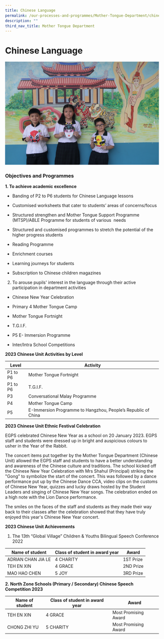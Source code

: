```yaml
---
title: Chinese Language
permalink: /our-processes-and-programmes/Mother-Tongue-Department/chinese-language/
description: ""
third_nav_title: Mother Tongue Department
---
```

# **Chinese Language**

![](/images/Department%20Main%20Photos/img_3300.JPG)

### Objectives and Programmes

**1\. To achieve academic excellence**


*   Banding of P2 to P6 students for Chinese Language lessons
    
*   Customised worksheets that cater to students’ areas of concerns/focus
    
*   Structured strengthen and Mother Tongue Support Programme (MTSP)/ABLE Programme for students of various  needs
    
*   Structured and customised programmes to stretch the potential of the higher progress students
    
*   Reading Programme 
    
*   Enrichment courses
    
*   Learning journeys for students
    
*   Subscription to Chinese children magazines
    
2. To arouse pupils' interest in the language through their active participation in department activities 


*   Chinese New Year Celebration
    
*   Primary 4 Mother Tongue Camp
    
*   Mother Tongue Fortnight
    
*   T.G.I.F.
    
*   P5 E- Immersion Programme 
    
*   Inter/Intra School Competitions
    
**2023 Chinese Unit Activities by Level**




| Level | Activity |
| -------- | -------- |
| P1 to P6 | Mother Tongue Fortnight    | 
| P1 to P6 | T.G.I.F. |
| P3 | Conversational Malay Programme |
| P4 | Mother Tongue Camp |
| P5 | E-Immersion Programme to Hangzhou, People’s Republic of China |



**2023 Chinese Unit Ethnic Festival Celebration**

EGPS celebrated Chinese New Year as a school on 20 January 2023. EGPS staff and students were dressed up in bright and auspicious colours to usher in the Year of the Rabbit.

The concert items put together by the Mother Tongue Department (Chinese Unit) allowed the EGPS staff and students to have a better understanding and awareness of the Chinese culture and traditions. The school kicked off the Chinese New Year Celebration with Mrs Shahul (Principal) striking the "Gong" to symbolize the start of the concert. This was followed by a dance performance put up by the Chinese Dance CCA, video clips on the customs of Chinese New Year, quizzes and lucky draws hosted by the Student Leaders and singing of Chinese New Year songs. The celebration ended on a high note with the Lion Dance performance.

The smiles on the faces of the staff and students as they made their way back to their classes after the celebration showed that they have truly enjoyed this year's Chinese New Year concert.

**2023 Chinese Unit Achievements**

1.  The 13th “Global Village” Children & Youths Bilingual Speech Conference 2022
    


| Name of student | Class of student in award year | Award |
| -------- | -------- | -------- |
|  ADRIAN CHAN JIA LE   |   4 CHARITY   |   1ST Prize   |
|   TEH EN XIN  |   4 GRACE   |   2ND Prize   |
|   MAO HAO CHEN  |   5 JOY   |   3RD Prize   |

**2. North Zone Schools (Primary / Secondary) Chinese Speech Competition 2023**

| Name of student | Class of student in award year | Award |
| -------- | -------- | -------- |
|   TEH EN XIN  |   4 GRACE   |   Most Promising Award   |
|   CHONG ZHI YU  |   5 CHARITY   |   Most Promising Award   |
